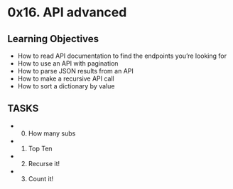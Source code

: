 # 0x16. API advanced

## Learning Objectives
* How to read API documentation to find the endpoints you’re looking for
* How to use an API with pagination
* How to parse JSON results from an API
* How to make a recursive API call
* How to sort a dictionary by value


## TASKS

- 0. How many subs
- 1. Top Ten
- 2. Recurse it!
- 3. Count it!